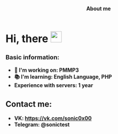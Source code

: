 <p align="center">
  <b>About me
  
<div id="badges">
  <img src="https://komarev.com/ghpvc/?username=sonic0x00&style=flat-square&color=blue", alt=""/>
  <h1>
  Hi, there
  <img src="https://media.giphy.com/media/hvRJCLFzcasrR4ia7z/giphy.gif" width="30px"/>
</h1>
</div>
</div>
</p>

### Basic information:
- 🔭 I'm working on: PMMP3
- 📚 I'm learning: English Language, PHP
- Experience with servers: 1 year
## Contact me:
- VK: https://vk.com/sonic0x00
- Telegram: @sonictest
